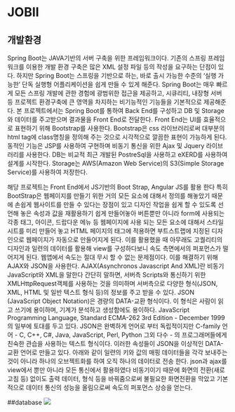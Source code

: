 # JOBII
## 개발환경
Spring Boot는 JAVA기반의 서버 구축을 위한 프레임워크이다. 기존의 스프링 프레임워크를 이용한 개발 환경 구축은 많은 XML 설정 파일 등의 작성을 요구하는 단점이 있다. 하지만 Spring Boot는 스프링을 기반으로 하는, 바로 출시 가능한 수준의 ‘실행 가능한’ 단독 실행형 어플리케이션을 쉽게 만들 수 있게 해준다. Spring Boot는 매우 빠르게 모든 스프링 개발에 관한 경험에 광범위한 접근을 제공하고, 시큐리티, 내장형 서버 등 프로젝트 환경구축에 큰 영역을 차지하는 비기능적인 기능들을 기본적으로 제공해준다. 본 프로젝트에서는 Spring Boot를 통하여 Back End를 구성하고 DB 및 Storage와 데이터를 주고받으며 결과물을 Front End로 전달한다. Front End는 UI를 효율적으로 표현하기 위해 Bootstrap를 사용한다. Bootstrap은 css 라이브러리로써 대부분의 html tag에 class명칭을 정의해 주는 것으로 시각적으로 깔끔한 표현이 가능하게 된다. 동적인 기능은 JSP를 사용하여 구현하며 비동기 통신을 위한 Ajax 및 Jquery 라이브러리를 사용한다. DB는 비교적 최근 개발된 PostreSql을 사용하고 eXERD를 사용하여 설계를 시작한다. Storage는 AWS(Amazon Web Service)의 S3(Simple Storage Service)를 사용하여 저장한다.

해당 프로젝트는 Front End에서 JS기반의 Boot Strap, Angular JS를 활용 한다 특히 BootStrap은 웹페이지를 만들기 위한 거의 모든 요소에 대해서 정의를 해놓았기 때문에 손쉽게 웹사이트를 만들 수 있다는 장점이 있고 디자인 작업을 쉽게 할 수 있도록 선언해 놓은 속성과 값을 재활용하기 쉽게 만들어놓아 버튼뿐만 아니라 form에 사용되는 각종 태그, 아이콘, 드랍다운 메뉴 등 웹페이지에 사용 되는 모든 요소에 대해서 스타일시트를 미리 만들어 놓고 HTML 페이지의 태그에 적용하면 부트스트랩에 지정된 디자인으로 웹페이지가 자동으로 만들어지게 된다. 이를 활용했을 때 아무래도 고퀄리티의 디자인과 일련의 데이터를 활용해 view를 구성하다보니 속도 측면에서의 퍼포먼스가 떨어지게 된다. 웹앱에서 속도는 절대 무시 할 수 없는 문제점이다. 이를 해결하기 위해 AJAX와 JSON을 사용한다.
AJAX(Asynchronos Javascript And XML)란 비동기 JavaScript와 XML을 말한다 간단히 말하면, 서버측 Scripts와 통신하기 위한 XMLHttpRequest객체를 사용하는 것을 의미하며 서버측으로 다양한 형식(JSON, XML, HTML 및 일반 텍스트 형식 등)의 정보를 주고 받을 수 있다.
JSON (JavaScript Object Notation)은 경량의 DATA-교환 형식이다. 이 형식은 사람이 읽고 쓰기에 용이하며, 기계가 분석하고 생성함에도 용이하다. JavaScript Programming Language, Standard ECMA-262 3rd Edition - December 1999의 일부에 토대를 두고 있다. JSON은 완벽하게 언어로 부터 독립적이지만 C-family 언어 - C, C++, C#, Java, JavaScript, Perl, Python 그외 다수 - 의 프로그래머들에게 친숙한 관습을 사용하는 텍스트 형식이다. 이러한 속성들이 JSON을 이상적인 DATA-교환 언어로 만들고 있다.
아래와 같이 일련의 키와 값의 매핑 데이터들을 각각 보내주는 것이 아니라 하나의 오브젝트화를 하여 오직 하나의 데이터로 전송 한다.
json과 ajax를 view에서 뿐만 아니라 모든 통신에서 활용하였다 비동기이기 때문에 화면의 전환(새로고침 등) 없이도 출력 데이터, 형식 등을 바꿔줌으로써 불필요한 화면전환을 막았고 기본적으로 데이터 통신의 성능을 올림으로써 속도의 퍼포먼스 상승을 얻는다.

##database
<img src="https://drive.google.com/open?id=14OsFF1k-3h1lYrPtZKHJaUgQ7ygKxOWM">
